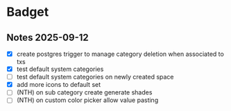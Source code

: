 # Badget

## Notes 2025-09-12

- [x] create postgres trigger to manage category deletion when associated to txs
- [x] test default system categories
- [ ] test default system categories on newly created space
- [x] add more icons to default set
- [ ] (NTH) on sub category create generate shades
- [ ] (NTH) on custom color picker allow value pasting
